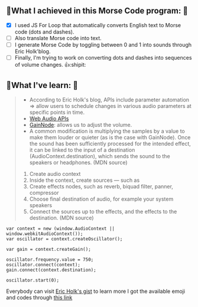 ## :dizzy:What I achieved in this Morse Code program: :dizzy:

- [x] I used JS For Loop that automatically converts English text to Morse code (dots and dashes). 
- [ ] Also translate Morse code into text.
- [ ] I generate Morse Code by toggling between 0 and 1 into sounds through Eric Holk'blog.
- [ ] Finally, I'm trying to work on converting dots and dashes into sequences of volume changes. :thumbsup::shipit:

## :eyes:What I've learn: :eyes:

>- According to Eric Holk's blog, APIs include parameter automation => allow users to schedule changes in various audio parameters at specific points in time.
>- [Web Audio APIs](https://developer.mozilla.org/en-US/docs/Web/API/Web_Audio_API)
>- [GainNode](https://developer.mozilla.org/en-US/docs/Web/API/GainNode): allows us to adjust the volume.
>- A common modification is multiplying the samples by a value to make them louder or quieter (as is the case with GainNode). Once the sound has been sufficiently processed for the intended effect, it can be linked to the input of a destination (AudioContext.destination), which sends the sound to the speakers or headphones. (MDN source)
> 1. Create audio context
> 2. Inside the context, create sources — such as <audio>, oscillator, stream
> 3. Create effects nodes, such as reverb, biquad filter, panner, compressor
> 4. Choose final destination of audio, for example your system speakers
> 5. Connect the sources up to the effects, and the effects to the destination. (MDN source)
 

```
var context = new (window.AudioContext || window.webkitAudioContext());
var oscillator = context.createOscillator();

var gain = context.createGain();

oscillator.frequency.value = 750;
oscillator.connect(context);
gain.connect(context.destination);

oscillator.start(0);
```

Everybody can visit [Eric Holk's gist](https://gist.github.com/eholk/0115691987090973cefe) to learn more 
I got the available emoji and codes through [this link](https://www.webpagefx.com/tools/emoji-cheat-sheet/)
